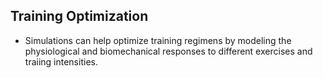 ## Training Optimization
 - Simulations can help optimize training regimens by modeling the physiological and biomechanical responses to different exercises and traiing intensities.
